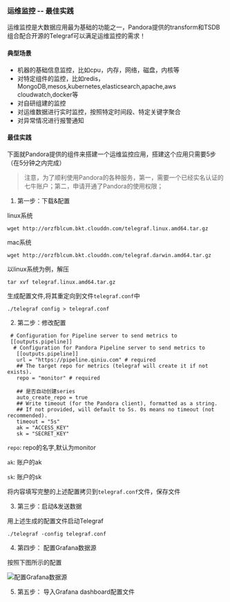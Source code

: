 ### 运维监控 -- 最佳实践

运维监控是大数据应用最为基础的功能之一，Pandora提供的transform和TSDB组合配合开源的Telegraf可以满足运维监控的需求！

#### 典型场景

* 机器的基础信息监控，比如cpu，内存，网络，磁盘，内核等
* 对特定组件的监控，比如redis，MongoDB,mesos,kubernetes,elasticsearch,apache,aws cloudwatch,docker等
* 对自研组建的监控
* 对运维数据进行实时监控，按照特定时间段、特定关键字聚合
* 对异常情况进行报警通知

#### 最佳实践

下面就Pandora提供的组件来搭建一个运维监控应用，搭建这个应用只需要5步（在5分钟之内完成）

> 注意，为了顺利使用Pandora的各种服务，第一，需要一个已经实名认证的七牛账户；第二，申请开通了Pandora的使用权限；

1. 第一步：下载&配置

linux系统

```
wget http://orzfblcum.bkt.clouddn.com/telegraf.linux.amd64.tar.gz
```

mac系统

```
wget http://orzfblcum.bkt.clouddn.com/telegraf.darwin.amd64.tar.gz
```

以linux系统为例，解压

```
tar xvf telegraf.linux.amd64.tar.gz
```

生成配置文件,将其重定向到文件`telegraf.conf`中

```
./telegraf config > telegraf.conf
```

2. 第二步：修改配置

```
 # Configuration for Pipeline server to send metrics to
 [[outputs.pipeline]]
  # Configuration for Pandora Pipeline server to send metrics to
   [[outputs.pipeline]]
   url = "https://pipeline.qiniu.com" # required
   ## The target repo for metrics (telegraf will create it if not exists).
   repo = "monitor" # required

   ## 是否自动创建series
   auto_create_repo = true
   ## Write timeout (for the Pandora client), formatted as a string.
   ## If not provided, will default to 5s. 0s means no timeout (not recommended).
   timeout = "5s"
   ak = "ACCESS_KEY"
   sk = "SECRET_KEY"
```


`repo`: repo的名字,默认为monitor

`ak`: 账户的ak

`sk`: 账户的sk

将内容填写完整的上述配置拷贝到`telegraf.conf`文件，保存文件

3. 第三步：启动&发送数据

用上述生成的配置文件启动Telegraf

```
./telegraf -config telegraf.conf
```

4. 第四步： 配置Grafana数据源

按照下图所示的配置

![配置Grafana数据源](http://oo6e9ks0k.bkt.clouddn.com/QQ20170629-0.png)

5. 第五步： 导入Grafana dashboard配置文件

